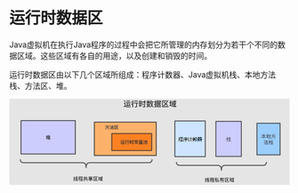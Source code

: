 # 运行时数据区

Java虚拟机在执行Java程序的过程中会把它所管理的内存划分为若干个不同的数据区域。这些区域有各自的用途，以及创建和销毁的时间。

运行时数据区由以下几个区域所组成：程序计数器、Java虚拟机栈、本地方法栈、方法区、堆。

![](../img/jvm_memory.png)
